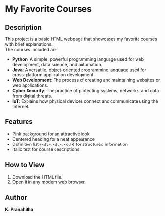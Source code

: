 # My Favorite Courses

## Description
This project is a basic HTML webpage that showcases my favorite courses with brief explanations.  
The courses included are:
- **Python**: A simple, powerful programming language used for web development, data science, and automation.
- **Java**: A versatile, object-oriented programming language used for cross-platform application development.
- **Web Development**: The process of creating and maintaining websites or web applications.
- **Cyber Security**: The practice of protecting systems, networks, and data from digital threats.
- **IoT**: Explains how physical devices connect and communicate using the Internet.

## Features
- Pink background for an attractive look
- Centered heading for a neat appearance
- Definition list (`<dl>`, `<dt>`, `<dd>`) for structured information
- Italic text for course descriptions

## How to View
1. Download the HTML file.
2. Open it in any modern web browser.

## Author
**K. Pranahitha**
